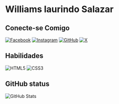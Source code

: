 # Williams laurindo Salazar

## Conecte-se Comigo
[![Facebook](https://img.shields.io/badge/Facebook-1877F2?style=for-the-badge&logo=facebook&logoColor=white)](https://www.facebook.com/williams.laurindo)
[![Instagram](https://img.shields.io/badge/-Instagram-%23E4405F?style=for-the-badge&logo=instagram&logoColor=white)](https://www.instagram.com/laurindosalazar/)
[![GitHub](https://img.shields.io/badge/GitHub-100000?style=for-the-badge&logo=github&logoColor=white)](https://github.com/Will28br)
[![X](https://img.shields.io/badge/X-000?style=for-the-badge&logo=x)](https://twitter.com/oldrl23)
## Habilidades

![HTML5](https://img.shields.io/badge/HTML5-E34F26?style=for-the-badge&logo=html5&logoColor=white)
![CSS3](https://img.shields.io/badge/CSS3-1572B6?style=for-the-badge&logo=css3&logoColor=white)

## GitHub status

![GitHub Stats](https://github-readme-stats.vercel.app/api?username=Will28br&theme=transparent&bg_color=000&border_color=30A3DC&show_icons=true&icon_color=30A3DC&title_color=E94D5F&text_color=FFF)